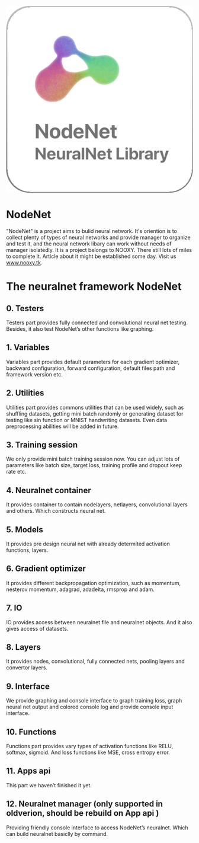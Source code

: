 ![alt text](/imgs/NodeNet.png)

# NodeNet
"NodeNet" is a project aims to bulid neural network. It's oriention is to collect plenty of types of neural networks and provide manager to organize and test it, and the neural network libary can work without needs of manager isolatedly. It is a project belongs to NOOXY. There still lots of miles to  complete it. Article about it might be established some day. Visit us www.nooxy.tk.

# The neuralnet framework NodeNet
## 0. Testers
  Testers part provides fully connected and convolutional neural net testing. Besides, it also test NodeNet’s other functions like graphing.

## 1. Variables
  Variables part provides default parameters for each gradient optimizer, backward configuration, forward configuration, default files path and framework version etc.

## 2. Utilities
  Utilities part provides commons utilities that can be used widely, such as shuffling datasets, getting mini batch randomly or generating dataset for testing like sin function or MNIST handwriting datasets. Even data preprocessing abilities will be added in future.

## 3. Training session
  We only provide mini batch training session now. You can adjust lots of parameters like batch size, target loss, training profile and dropout keep rate etc.

## 4. Neuralnet container
  It provides container to contain nodelayers, netlayers, convolutional layers and others. Which constructs neural net.

## 5. Models
  It provides pre design neural net with already determited activation functions, layers.

## 6. Gradient optimizer
  It provides different backpropagation optimization, such as momentum, nesterov momentum, adagrad, adadelta, rmsprop and adam.

## 7. IO
  IO provides access between neuralnet file and neuralnet objects. And it also gives access of datasets.

## 8. Layers
  It provides nodes, convolutional, fully connected nets, pooling layers and convertor layers.

## 9. Interface
  We provide graphing and console interface to graph training loss, graph neural net output and colored console log  and provide console input interface.

## 10. Functions
  Functions part provides vary types of activation functions like RELU, softmax, sigmoid. And loss functions like MSE, cross entropy error.

## 11. Apps api
  This part we haven’t finished it yet.

## 12. Neuralnet manager (only supported in oldverion, should be rebuild on App api )
  Providing friendly console interface to access NodeNet’s neuralnet. Which can build neuralnet basiclly by command.
